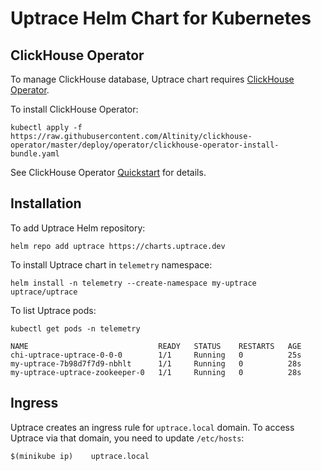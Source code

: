 # Uptrace Helm Chart for Kubernetes

## ClickHouse Operator

To manage ClickHouse database, Uptrace chart requires
[ClickHouse Operator](https://github.com/Altinity/clickhouse-operator/).

To install ClickHouse Operator:

```shell
kubectl apply -f https://raw.githubusercontent.com/Altinity/clickhouse-operator/master/deploy/operator/clickhouse-operator-install-bundle.yaml
```

See ClickHouse Operator
[Quickstart](https://github.com/Altinity/clickhouse-operator/blob/master/docs/quick_start.md) for
details.

## Installation

To add Uptrace Helm repository:

```shell
helm repo add uptrace https://charts.uptrace.dev
```

To install Uptrace chart in `telemetry` namespace:

```shell
helm install -n telemetry --create-namespace my-uptrace uptrace/uptrace
```

To list Uptrace pods:

```shell
kubectl get pods -n telemetry

NAME                             READY   STATUS    RESTARTS   AGE
chi-uptrace-uptrace-0-0-0        1/1     Running   0          25s
my-uptrace-7b98d7f7d9-nbhlt      1/1     Running   0          28s
my-uptrace-uptrace-zookeeper-0   1/1     Running   0          28s
```

## Ingress

Uptrace creates an ingress rule for `uptrace.local` domain. To access Uptrace via that domain, you
need to update `/etc/hosts`:

```
$(minikube ip)    uptrace.local
```
